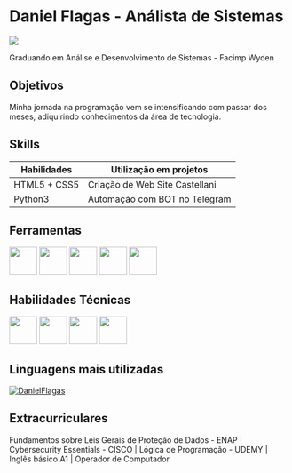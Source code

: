 # Daniel Flagas - Análista de Sistemas
<a href="https://linkedin.com/in/daniel-flagas-82a643264"><img src="https://img.shields.io/badge/-LinkedIn-0072b1?&style=for-the-badge&logo=linkedin&logoColor=white" /></a>

Graduando em Análise e Desenvolvimento de Sistemas - Facimp Wyden
## Objetivos

Minha jornada na programação vem se intensificando com passar dos meses, adiquirindo conhecimentos da área de tecnologia.

## Skills

| Habilidades                                   | Utilização em projetos     |
|-----------------------------------------------|----------------------------|
| HTML5 + CSS5                               | Criação de Web Site Castellani|
| Python3                                    | Automação com BOT no Telegram|




## Ferramentas
<img src="https://cdn.jsdelivr.net/gh/devicons/devicon@latest/icons/python/python-original-wordmark.svg" height=50px width=50px/> <img src="https://cdn.jsdelivr.net/gh/devicons/devicon@latest/icons/javascript/javascript-original.svg" height=50px width=50px/> <img src="https://cdn.jsdelivr.net/gh/devicons/devicon@latest/icons/html5/html5-original-wordmark.svg" height=50px width=50px />  <img src="https://cdn.jsdelivr.net/gh/devicons/devicon@latest/icons/css3/css3-original-wordmark.svg" height=50px width=50px/> <img src="https://cdn.jsdelivr.net/gh/devicons/devicon@latest/icons/git/git-plain-wordmark.svg" height=50px width=50px/>


## Habilidades Técnicas
 <img src="https://cdn.jsdelivr.net/gh/devicons/devicon@latest/icons/linux/linux-original.svg" height=50px width=50px/> <img src="https://cdn.jsdelivr.net/gh/devicons/devicon@latest/icons/windows11/windows11-original.svg" height=50px width=50px/> <img src="https://icons.iconarchive.com/icons/carlosjj/microsoft-office-2013/128/Excel-icon.png" width="50" height="50"> <img src="https://icons.iconarchive.com/icons/carlosjj/microsoft-office-2013/128/Word-icon.png" width="50" height="50">

## Linguagens mais utilizadas
 [![DanielFlagas](https://github-readme-stats.vercel.app/api/top-langs/?username=DanielFlagas&hide=html&layout=compact&theme=dark)](https://github.com/anuraghazra/github-readme-stats)



          
          
           



## Extracurriculares
 Fundamentos sobre Leis Gerais de Proteção de Dados - ENAP | Cybersecurity Essentials - CISCO | Lógica de Programação - UDEMY | Inglês básico A1 | Operador de Computador
